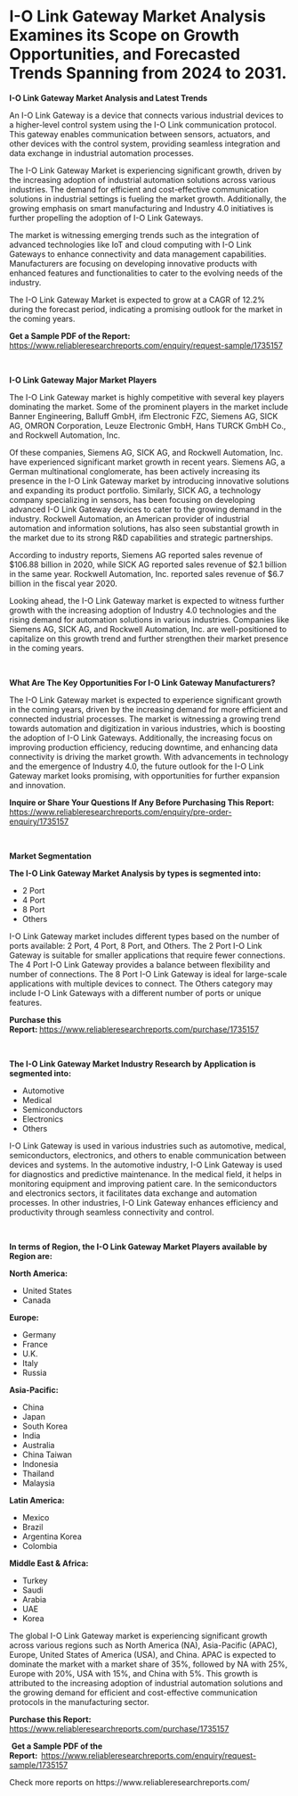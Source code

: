 <p><h1>I-O Link Gateway Market Analysis Examines its Scope on Growth Opportunities, and Forecasted Trends Spanning from 2024 to 2031.</h1></p><p><strong>I-O Link Gateway Market Analysis and Latest Trends</strong></p>
<p><p>An I-O Link Gateway is a device that connects various industrial devices to a higher-level control system using the I-O Link communication protocol. This gateway enables communication between sensors, actuators, and other devices with the control system, providing seamless integration and data exchange in industrial automation processes.</p><p>The I-O Link Gateway Market is experiencing significant growth, driven by the increasing adoption of industrial automation solutions across various industries. The demand for efficient and cost-effective communication solutions in industrial settings is fueling the market growth. Additionally, the growing emphasis on smart manufacturing and Industry 4.0 initiatives is further propelling the adoption of I-O Link Gateways.</p><p>The market is witnessing emerging trends such as the integration of advanced technologies like IoT and cloud computing with I-O Link Gateways to enhance connectivity and data management capabilities. Manufacturers are focusing on developing innovative products with enhanced features and functionalities to cater to the evolving needs of the industry.</p><p>The I-O Link Gateway Market is expected to grow at a CAGR of 12.2% during the forecast period, indicating a promising outlook for the market in the coming years.</p></p>
<p><strong>Get a Sample PDF of the Report:&nbsp;</strong> <a href="https://www.reliableresearchreports.com/enquiry/request-sample/1735157">https://www.reliableresearchreports.com/enquiry/request-sample/1735157</a></p>
<p>&nbsp;</p>
<p><strong>I-O Link Gateway Major Market Players</strong></p>
<p><p>The I-O Link Gateway market is highly competitive with several key players dominating the market. Some of the prominent players in the market include Banner Engineering, Balluff GmbH, ifm Electronic FZC, Siemens AG, SICK AG, OMRON Corporation, Leuze Electronic GmbH, Hans TURCK GmbH Co., and Rockwell Automation, Inc.</p><p>Of these companies, Siemens AG, SICK AG, and Rockwell Automation, Inc. have experienced significant market growth in recent years. Siemens AG, a German multinational conglomerate, has been actively increasing its presence in the I-O Link Gateway market by introducing innovative solutions and expanding its product portfolio. Similarly, SICK AG, a technology company specializing in sensors, has been focusing on developing advanced I-O Link Gateway devices to cater to the growing demand in the industry. Rockwell Automation, an American provider of industrial automation and information solutions, has also seen substantial growth in the market due to its strong R&D capabilities and strategic partnerships.</p><p>According to industry reports, Siemens AG reported sales revenue of $106.88 billion in 2020, while SICK AG reported sales revenue of $2.1 billion in the same year. Rockwell Automation, Inc. reported sales revenue of $6.7 billion in the fiscal year 2020.</p><p>Looking ahead, the I-O Link Gateway market is expected to witness further growth with the increasing adoption of Industry 4.0 technologies and the rising demand for automation solutions in various industries. Companies like Siemens AG, SICK AG, and Rockwell Automation, Inc. are well-positioned to capitalize on this growth trend and further strengthen their market presence in the coming years.</p></p>
<p>&nbsp;</p>
<p><strong>What Are The Key Opportunities For I-O Link Gateway Manufacturers?</strong></p>
<p><p>The I-O Link Gateway market is expected to experience significant growth in the coming years, driven by the increasing demand for more efficient and connected industrial processes. The market is witnessing a growing trend towards automation and digitization in various industries, which is boosting the adoption of I-O Link Gateways. Additionally, the increasing focus on improving production efficiency, reducing downtime, and enhancing data connectivity is driving the market growth. With advancements in technology and the emergence of Industry 4.0, the future outlook for the I-O Link Gateway market looks promising, with opportunities for further expansion and innovation.</p></p>
<p><strong>Inquire or Share Your Questions If Any Before Purchasing This Report:</strong> <a href="https://www.reliableresearchreports.com/enquiry/pre-order-enquiry/1735157">https://www.reliableresearchreports.com/enquiry/pre-order-enquiry/1735157</a></p>
<p>&nbsp;</p>
<p><strong>Market Segmentation</strong></p>
<p><strong>The I-O Link Gateway Market Analysis by types is segmented into:</strong></p>
<p><ul><li>2 Port</li><li>4 Port</li><li>8 Port</li><li>Others</li></ul></p>
<p><p>I-O Link Gateway market includes different types based on the number of ports available: 2 Port, 4 Port, 8 Port, and Others. The 2 Port I-O Link Gateway is suitable for smaller applications that require fewer connections. The 4 Port I-O Link Gateway provides a balance between flexibility and number of connections. The 8 Port I-O Link Gateway is ideal for large-scale applications with multiple devices to connect. The Others category may include I-O Link Gateways with a different number of ports or unique features.</p></p>
<p><strong>Purchase this Report:&nbsp;</strong><a href="https://www.reliableresearchreports.com/purchase/1735157">https://www.reliableresearchreports.com/purchase/1735157</a></p>
<p>&nbsp;</p>
<p><strong>The I-O Link Gateway Market Industry Research by Application is segmented into:</strong></p>
<p><ul><li>Automotive</li><li>Medical</li><li>Semiconductors</li><li>Electronics</li><li>Others</li></ul></p>
<p><p>I-O Link Gateway is used in various industries such as automotive, medical, semiconductors, electronics, and others to enable communication between devices and systems. In the automotive industry, I-O Link Gateway is used for diagnostics and predictive maintenance. In the medical field, it helps in monitoring equipment and improving patient care. In the semiconductors and electronics sectors, it facilitates data exchange and automation processes. In other industries, I-O Link Gateway enhances efficiency and productivity through seamless connectivity and control.</p></p>
<p>&nbsp;</p>
<p><strong>In terms of Region, the I-O Link Gateway Market Players available by Region are:</strong></p>
<p>
    <p> <strong> North America: </strong>
        <ul>
            <li>United States</li>
            <li>Canada</li>
        </ul>
        </p> 
    <p> <strong> Europe: </strong>
        <ul>
            <li>Germany</li>
            <li>France</li>
            <li>U.K.</li>
            <li>Italy</li>
            <li>Russia</li>
        </ul>
        </p> 
    <p> <strong> Asia-Pacific: </strong>
        <ul>
            <li>China</li>
            <li>Japan</li>
            <li>South Korea</li>
            <li>India</li>
            <li>Australia</li>
            <li>China Taiwan</li>
            <li>Indonesia</li>
            <li>Thailand</li>
            <li>Malaysia</li>
        </ul>
        </p> 
    <p> <strong> Latin America: </strong>
        <ul>
            <li>Mexico</li>
            <li>Brazil</li>
            <li>Argentina Korea</li>
            <li>Colombia</li>
        </ul>
        </p> 
    <p> <strong> Middle East & Africa: </strong>
        <ul>
            <li>Turkey</li>
            <li>Saudi</li>
            <li>Arabia</li>
            <li>UAE</li>
            <li>Korea</li>
        </ul>
    </p>
    </p>
<p><p>The global I-O Link Gateway market is experiencing significant growth across various regions such as North America (NA), Asia-Pacific (APAC), Europe, United States of America (USA), and China. APAC is expected to dominate the market with a market share of 35%, followed by NA with 25%, Europe with 20%, USA with 15%, and China with 5%. This growth is attributed to the increasing adoption of industrial automation solutions and the growing demand for efficient and cost-effective communication protocols in the manufacturing sector.</p></p>
<p><strong>Purchase this Report: </strong><a href="https://www.reliableresearchreports.com/purchase/1735157">https://www.reliableresearchreports.com/purchase/1735157</a></p>
<p>&nbsp;<strong>Get a Sample PDF of the Report:&nbsp;&nbsp;</strong><a href="https://www.reliableresearchreports.com/enquiry/request-sample/1735157">https://www.reliableresearchreports.com/enquiry/request-sample/1735157</a></p>
<p><strong></strong></p>
<p>Check more reports on https://www.reliableresearchreports.com/</p>
